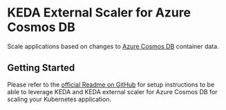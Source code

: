 # KEDA External Scaler for Azure Cosmos DB

Scale applications based on changes to [Azure Cosmos DB](https://azure.microsoft.com/services/cosmos-db/) container data.

## Getting Started

Please refer to the [official Readme on GitHub](https://github.com/kedacore/keda-external-scaler-azure-cosmos-db#readme) for setup instructions to be able to leverage KEDA and KEDA external scaler for Azure Cosmos DB for scaling your Kubernetes application.
